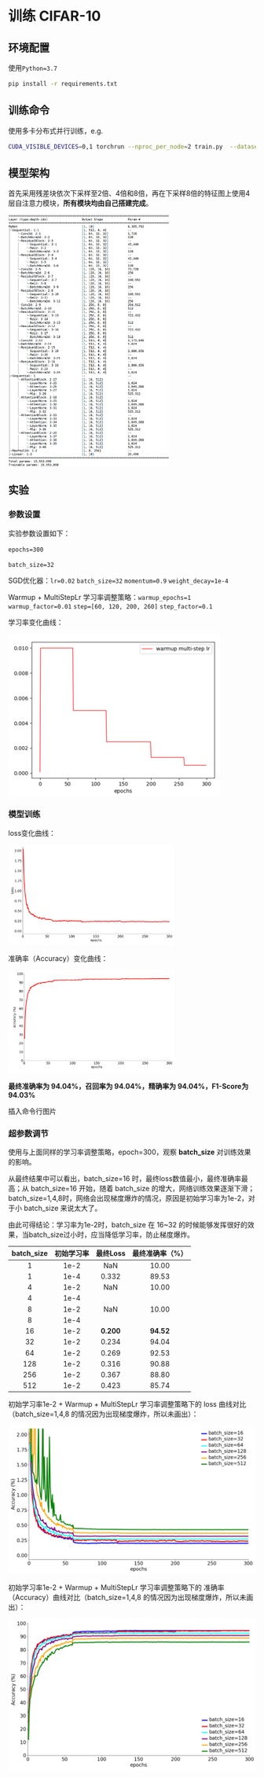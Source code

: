 # 训练 CIFAR-10

## 环境配置

 使用`Python=3.7`

```bash
pip install -r requirements.txt
```

## 训练命令

使用多卡分布式并行训练，e.g.

```bash
CUDA_VISIBLE_DEVICES=0,1 torchrun --nproc_per_node=2 train.py  --dataset cifar10 --epochs 300 --lr 1e-2 --eval-interval 1 --batch-size 32
```

## 模型架构

首先采用残差块依次下采样至2倍、4倍和8倍，再在下采样8倍的特征图上使用4层自注意力模块，**所有模块均由自己搭建完成**。

<img src="./images/model.png" alt="model" style="zoom: 50%;" />



## 实验

### 参数设置

实验参数设置如下：

`epochs=300`

`batch_size=32`

SGD优化器：`lr=0.02` `batch_size=32` `momentum=0.9` `weight_decay=1e-4`

Warmup + MultiStepLr 学习率调整策略：`warmup_epochs=1` `warmup_factor=0.01` `step=[60, 120, 200, 260]` `step_factor=0.1`

学习率变化曲线：

<img src="./images/lr.png" alt="pic1" style="zoom:50%;" />



### 模型训练

loss变化曲线：

<img src="./images/loss.png" alt="loss" style="zoom: 33%;" />

准确率（Accuracy）变化曲线：

<img src="./images/acc.png" alt="image-20220927160700032" style="zoom: 33%;" />



**最终准确率为 94.04%，召回率为 94.04%，精确率为 94.04%，F1-Score为 94.03%**





插入命令行图片



### 超参数调节

使用与上面同样的学习率调整策略，epoch=300，观察 **batch_size** 对训练效果的影响。

从最终结果中可以看出，batch_size=16 时，最终loss数值最小，最终准确率最高；从 batch_size=16 开始，随着 batch_size 的增大，网络训练效果逐渐下滑；batch_size=1,4,8时，网络会出现梯度爆炸的情况，原因是初始学习率为1e-2，对于小 batch_size 来说太大了。

由此可得结论：学习率为1e-2时，batch_size 在 16~32 的时候能够发挥很好的效果，当batch_size过小时，应当降低学习率，防止梯度爆炸。

| batch_size | 初始学习率 | 最终Loss  | 最终准确率（%） |
| :--------: | :--------: | :-------: | :-------------: |
|     1      |    1e-2    |    NaN    |      10.00      |
|     1      |    1e-4    |   0.332   |      89.53      |
|     4      |    1e-2    |    NaN    |      10.00      |
|     4      |    1e-4    |           |                 |
|     8      |    1e-2    |    NaN    |      10.00      |
|     8      |    1e-4    |           |                 |
|     16     |    1e-2    | **0.200** |    **94.52**    |
|     32     |    1e-2    |   0.234   |      94.04      |
|     64     |    1e-2    |   0.269   |      92.53      |
|    128     |    1e-2    |   0.316   |      90.88      |
|    256     |    1e-2    |   0.367   |      88.80      |
|    512     |    1e-2    |   0.423   |      85.74      |







初始学习率1e-2 + Warmup + MultiStepLr 学习率调整策略下的 loss 曲线对比（batch_size=1,4,8 的情况因为出现梯度爆炸，所以未画出）：

<img src=".\images\batch_and_loss.png" alt="batch_and_loss" style="zoom:50%;" />

初始学习率1e-2 + Warmup + MultiStepLr 学习率调整策略下的 准确率（Accuracy）曲线对比（batch_size=1,4,8 的情况因为出现梯度爆炸，所以未画出）：

<img src="./images/batch_and_acc.png" alt="batch_and_acc" style="zoom:50%;" />
